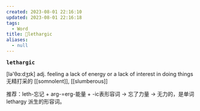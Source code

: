```yaml
---
created: 2023-08-01 22:16:10
updated: 2023-08-01 22:16:18
tags:
  - Word
title: 📖lethargic
aliases:
  - null
---
```


<pre><strong>lethargic</strong></pre>
[lə'θɑ:dʒɪk]
adj. feeling a lack of energy or a lack of interest in doing things ⽆精打采的
[[somnolent]], [[slumberous]]

推荐：leth-忘记 + arg-=erg-能量 + -ic表形容词 → 忘了力量 → 无力的，是单词lethargy 派生的形容词。